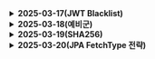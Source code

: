 <details>
  <summary><b>2025-03-17(JWT Blacklist)</b></summary>

# JWT Blacklist with Redis

## Redis를 이용한 JWT Blacklist 구현 이유

1. **빠른 조회 속도**: Redis는 인메모리 데이터 저장소로, 디스크 기반 데이터베이스보다 훨씬 빠른 읽기/쓰기 속도를 제공.

2. **만료 시간 자동 관리**: Redis의 TTL(Time To Live) 기능을 활용하여 만료된 토큰을 자동으로 제거.

3. **분산 환경 지원**: Redis는 분산 시스템에서도 효과적으로 사용할 수 있어, 마이크로서비스 아키텍처에 적합.

4. **메모리 효율성**: 키-값 구조로 데이터를 저장하여 메모리를 효율적으로 사용.

## 구현 방법


## 장점

1. **즉각적인 토큰 무효화**: 사용자 로그아웃이나 보안 위협 감지 시 즉시 토큰을 무효화.

2. **유연한 관리**: 특정 토큰만 선별적으로 무효화할 수 있어 관리의 유연성이 높습니다.

3. **보안 강화**: 탈취된 토큰의 사용을 빠르게 차단하여 보안을 강화.

4. **확장성**: Redis의 분산 구조를 활용하여 시스템 확장이 용이.

## 단점

1. **추가 인프라 필요**: Redis 서버 구축 및 관리에 추가적인 리소스가 필요.

2. **복잡성 증가**: 시스템 아키텍처가 더 복잡해질 수 있음.

3. **네트워크 오버헤드**: 모든 요청마다 Redis를 조회해야 하므로 약간의 지연이 발생할 수 있음.

4. **데이터 일관성**: 분산 환경에서 데이터 동기화에 주의가 필요.

## 구현 시 고려사항

1. **만료 시간 설정**: JWT의 만료 시간과 일치하도록 Redis의 TTL을 설정해야 함.

2. **에러 처리**: Redis 연결 실패 등의 상황에 대한 적절한 에러 처리가 필요.

3. **성능 최적화**: 캐싱 전략을 활용하여 Redis 조회 횟수를 최소화할 수 있음.

4. **보안**: Redis 서버에 대한 적절한 보안 설정이 필요.


### 1. redis config 작성
```java
@Configuration
@EnableCaching
@Slf4j
public class RedisConfig {

    @Value("${spring.data.redis.host}")
    private String redisHost;

    @Value("${spring.data.redis.port}")
    private int redisPort;


    @Bean
    public RedisConnectionFactory redisConnectionFactory() {
        log.info("Redis 연결 설정: {}:{}", redisHost, redisPort);
        return new LettuceConnectionFactory(redisHost, redisPort);
    }

    @Bean
    public RedisTemplate<String, Object> redisTemplate() {
        RedisTemplate<String, Object> redisTemplate = new RedisTemplate<>();
        redisTemplate.setConnectionFactory(redisConnectionFactory());

        // 직렬화 설정 최적화
        redisTemplate.setKeySerializer(new StringRedisSerializer());
        redisTemplate.setValueSerializer(new GenericJackson2JsonRedisSerializer());
        redisTemplate.setHashKeySerializer(new StringRedisSerializer());
        redisTemplate.setHashValueSerializer(new GenericJackson2JsonRedisSerializer());

        // 기본 직렬화
        redisTemplate.setDefaultSerializer(new StringRedisSerializer());

        // 트랜잭션 지원 활성화
        redisTemplate.setEnableDefaultSerializer(true);
        
        return redisTemplate;
    }
}

```


### 2. BlacklistService 작성
```java
@Service
@Slf4j
@RequiredArgsConstructor
public class TokenBlacklistService {

    private final RedisTemplate<String, Object> redisTemplate;
    private final String BLACKLIST_PREFIX = "token:blacklist:";


    // 토큰 블랙리스트 추가
    public void addToBlacklist(String token, Date expirationTime) {
        try {
            long ttl = expirationTime.getTime() - System.currentTimeMillis();
            if (ttl > 0) {
                String tokenHash = DigestUtils.sha256Hex(token);
                String key = BLACKLIST_PREFIX + tokenHash;
                redisTemplate.opsForValue().set(key, "blacklisted", ttl, TimeUnit.MILLISECONDS);
                log.info("토큰이 블랙리스트에 추가되었습니다 토큰해쉬{}. 남은 시간: {}ms",tokenHash, ttl);
            } else {
                log.info("이미 만료된 토큰입니다. 블랙리스트에 추가하지 않습니다.");
            }
        } catch (Exception e) {
            log.error("토큰 블랙리스트 추가 중 오류 발생: {}", e.getMessage(), e);
        }
    }


    
    // 토큰 블랙리스트 확인
    public boolean isBlacklisted(String token) {
        try {
            String tokenHash = DigestUtils.sha256Hex(token);
            String key = BLACKLIST_PREFIX + tokenHash;
            boolean isBlacklisted = Boolean.TRUE.equals(redisTemplate.hasKey(key));
            if (isBlacklisted) {
                log.debug("토큰이 블랙리스트에 있습니다: {}", token.substring(0, 10));
            }
            return isBlacklisted;
        } catch (Exception e) {
            log.error("토큰 블랙리스트 확인 중 오류 발생: {}", e.getMessage(), e);
            return false;
        }
    }

}

```

### 3. 사용

```java
    // 블랙리스트 추가
    public void blacklistToken(String token) {
        try {
            Date expirationDate = getTokenExpiration(token);

            tokenBlacklistService.addToBlacklist(token, expirationDate);
            log.info("Blacklisted token: " + token.substring(0, 10));

        } catch ( Exception e ) {
            log.error("토큰 추가 오류: {}", e.getMessage());
        }
    }

    // 토큰 유효성 검증
    public boolean validateToken(String token) {
        try {
            if (tokenBlacklistService.isBlacklisted(token)) {
                log.warn("블랙리스트에 등록된 토큰입니다: {}", token.substring(0, 10));
                return false;
            }

            // 토큰 파싱 시도
            Jws<Claims> claims = Jwts.parserBuilder().setSigningKey(key).build().parseClaimsJws(token);

            // 만료 확인
            boolean isValid = !claims.getBody().getExpiration().before(new Date());
            if (isValid) {
                log.debug("유효한 토큰: {}, 사용자: {}", token.substring(0, 10), claims.getBody().getSubject());
            } else {
                log.warn("만료된 토큰: {}", token.substring(0, 10));
            }
            return isValid;
        } catch (ExpiredJwtException e) {
            log.warn("만료된 JWT 토큰: {}", e.getMessage());
            return false;
        } catch (UnsupportedJwtException e) {
            log.error("지원되지 않는 JWT 토큰: {}", e.getMessage());
            return false;
        } catch (MalformedJwtException e) {
            log.error("잘못된 형식의 JWT 토큰: {}", e.getMessage());
            return false;
        } catch (SignatureException e) {
            log.error("유효하지 않은 JWT 서명: {}", e.getMessage());
            return false;
        } catch (JwtException | IllegalArgumentException e) {
            log.error("잘못된 JWT 토큰: {}", e.getMessage());
            return false;
        }
    }

```

</details>

<details>
<summary><b>2025-03-18(예비군)</summary>
</details>

<details>
<summary><b>2025-03-19(SHA256)</b></summary>

# SHA-256 (Secure Hash Algorithm 256-bit)

## SHA-256이란?

SHA-256은 미국 국가안보국(NSA)에서 설계하고 미국 국립표준기술연구소(NIST)에서 2001년에 표준으로 발표한 암호화 해시 함수입니다. SHA-2 계열 중 일부로, 가장 널리 사용되는 해시 알고리즘 중 하나입니다.

## 주요 특징

1. **고정 출력 길이**: 입력 데이터의 크기와 상관없이 항상 256비트(32바이트)의 해시값을 생성합니다.

2. **일방향성**: 해시값으로부터 원본 데이터를 역산하는 것이 계산적으로 불가능합니다.

3. **충돌 저항성**: 서로 다른 두 입력값이 동일한 해시값을 생성할 확률이 극히 낮습니다.

4. **눈사태 효과**: 입력 데이터의 작은 변화도 완전히 다른 해시값을 생성합니다.

5. **결정론적**: 동일한 입력에 대해 항상 동일한 출력값을 생성합니다.

## 작동 원리

1. **전처리(Preprocessing)**:
   - 메시지에 패딩을 추가하여 512비트 블록의 배수가 되도록 합니다.
   - 원본 메시지 길이를 64비트 값으로 표현하여 마지막 블록에 추가합니다.

2. **초기 해시값 설정**:
   - 8개의 32비트 상수로 초기 해시값을 설정합니다.
   - 이 상수들은 처음 8개 소수(2, 3, 5, 7, 11, 13, 17, 19)의 제곱근에서 소수부분의 처음 32비트로 구성됩니다.

3. **메시지 처리**:
   - 메시지를 512비트 블록으로 나누어 처리합니다.
   - 각 블록은 64단계의 압축 함수를 통과합니다.
   - 압축 함수는 논리 연산(AND, OR, XOR, NOT), 비트 회전, 덧셈을 사용하여 해시값을 업데이트합니다.

4. **최종 해시값 생성**:
   - 모든 블록 처리 후, 8개의 32비트 워드를 연결하여 최종 256비트 해시값을 생성합니다.

## 활용 분야

1. **데이터 무결성 검증**: 파일 다운로드, 소프트웨어 배포 시 무결성 확인에 사용됩니다.

2. **비밀번호 저장**: 비밀번호를 평문으로 저장하지 않고 해시값으로 저장할 때 사용됩니다.

3. **디지털 서명**: 메시지의 해시값을 암호화하여 디지털 서명을 생성합니다.

4. **블록체인**: 트랜잭션 검증과 블록 연결에 사용됩니다.

5. **JWT 토큰**: 토큰의 서명에 사용되어 무결성을 보장합니다.

</details>


<details>
<summary><b>2025-03-20(JPA FetchType 전략)</summary>

## FetchType.LAZY (지연 로딩)

### 작동 방식

1. `DiaryTag` 엔티티를 조회할 때, `diary` 필드에는 실제 `Diary` 객체가 아닌 프록시(proxy) 객체가 담깁니다.
2. 이 프록시 객체는 실제 데이터를 가지고 있지 않지만, 필요할 때 데이터베이스에서 실제 객체를 로드할 수 있는 참조를 가지고 있습니다.
3. 코드에서 `diaryTag.getDiary().getTitle()`과 같이 실제로 Diary의 속성에 접근할 때만 데이터베이스 쿼리가 실행됩니다.

### 장점

1. **메모리 효율성**: 필요한 데이터만 로드하므로 메모리 사용량이 줄어듭니다.
2. **초기 로딩 속도**: 연관 엔티티를 즉시 로드하지 않으므로 초기 로딩 시간이 단축됩니다.
3. **불필요한 데이터 로딩 방지**: 연관 엔티티를 사용하지 않는 경우 데이터베이스에서 로드하지 않습니다.

### 장단점 요약

**지연 로딩(LAZY)**

- **장점**: 필요한 데이터만 가져오므로 메모리와 초기 로딩 시간을 절약할 수 있습니다.
- **단점**: 나중에 데이터에 접근할 때 추가 데이터베이스 조회가 필요하므로, 여러 개체에 반복 접근하면 느려질 수 있습니다.

**즉시 로딩(EAGER)**

- **장점**: 나중에 데이터에 접근할 때 추가 조회가 필요 없어 빠릅니다.
- **단점**: 필요하지 않은 데이터까지 모두 가져오므로 메모리 사용량이 증가하고 초기 로딩 시간이 길어질 수 있습니다.

대부분의 경우 지연 로딩(LAZY)을 사용하는 것이 효율적이지만, 항상 함께 사용되는 관련 데이터라면 즉시 로딩(EAGER)이 더 효율적일 수 있습니다.

FetchType.LAZY를 사용하면, DiaryTag만 조회하고 연결된 Diary는 아직 조회하지 않는 상태로 둡니다. 이렇게 하면 처음에 필요한 데이터만 가져와서 시스템 자원을 효율적으로 사용할 수 있습니다.

그런데 이후에 코드에서 `diaryTag.getDiary().getTitle()`처럼 실제로 Diary 정보가 필요해지는 시점이 되면, 그때 JPA가 자동으로 추가 쿼리를 실행해서 Diary 정보를 데이터베이스에서 가져옵니다. 이런 방식을 "지연 로딩"이라고 합니다.

반면 FetchType.EAGER를 사용하면, DiaryTag를 조회할 때 연결된 Diary 정보까지 한 번에 모두 가져옵니다. 나중에 Diary 정보가 필요하지 않더라도 무조건 함께 로딩하기 때문에, 데이터가 많을 경우 메모리를 더 많이 사용하게 됩니다.

두 방식의 선택은 애플리케이션의 특성에 따라 달라집니다:

- 거의 항상 연관 엔티티의 정보가 필요하다면 EAGER가 효율적일 수 있습니다
- 가끔만 연관 엔티티 정보가 필요하거나, 조건에 따라 필요할 때만 LAZY가 효율적입니다

JPA에서는 일반적으로 @ManyToOne 관계에서는 EAGER가 기본값이고, @OneToMany나 @ManyToMany 관계에서는 LAZY가 기본값입니다. 하지만 성능 최적화를 위해 개발자가 직접 설정을 변경하는 경우가 많습니다.

</details>
